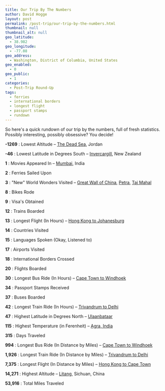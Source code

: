 ```yaml
---
title: Our Trip By The Numbers
author: David Hogge
layout: post
permalink: /post-trip/our-trip-by-the-numbers.html
thumbnail: null
thumbnail_alt: null
geo_latitude:
  - 38.982
geo_longitude:
  - -77.08
geo_address:
  - Washington, District of Columbia, United States
geo_enabled:
  - 0
geo_public:
  - 1
categories:
  - Post-Trip Round-Up
tags:
  - ferries
  - international borders
  - longest flight
  - passport stamps
  - rundown
---
```

So here's a quick rundown of our trip by the numbers, full of fresh statistics. Possibly interesting, possibly obsessive? You decide!

**-1269** : Lowest Altitude – [The Dead Sea][1], Jordan

**-46** : Lowest Latitude in Degrees South – [Invercargill][2], New Zealand

**1** : Movies Appeared In – [Mumbai][3], India

**2** : Ferries Sailed Upon

**3** : "New" World Wonders Visited – [Great Wall of China][4], [Petra][5], [Taj Mahal][6]

**8** : Bikes Rode

**9** : Visa's Obtained

**12** : Trains Boarded

**13** : Longest Flight (In Hours) – [Hong Kong to Johanesburg][7]

**14** : Countries Visited

**15** : Languages Spoken (Okay, Listened to)

**17** : Airports Visited

**18** : International Borders Crossed

**20** : Flights Boarded

**30** : Longest Bus Ride (In Hours) – [Cape Town to Windhoek][8]

**34** : Passport Stamps Received

**37** : Buses Boarded

**42** : Longest Train Ride (In Hours) – [Trivandrum to Delhi][9]

**47** : Highest Latitude in Degrees North – [Ulaanbataar][10]

**115** : Highest Temperature (in Ferenheit) – [Agra, India][6]

**315** : Days Traveled

**994** : Longest Bus Ride (In Distance by Miles) – [Cape Town to Windhoek][8]

**1,926** : Longest Train Ride (In Distance by Miles) – [Trivandrum to Delhi][9]

**7,375** : Longest Flight (In Distance by Miles) – [Hong Kong to Cape Town][7]

**14,271** : Highest Altitude – [Litang][11], Sichuan, China

**53,916** : Total Miles Traveled

[1]: http://gothereandback.com/?p=185
[2]: http://gothereandback.com/?p=36
[3]: http://gothereandback.com/?p=79
[4]: http://gothereandback.com/?p=149
[5]: http://gothereandback.com/?p=178
[6]: http://gothereandback.com/?p=97
[7]: http://gothereandback.com/?p=156
[8]: http://gothereandback.com/?p=169
[9]: http://gothereandback.com/?p=94
[10]: http://gothereandback.com/?p=142
[11]: http://gothereandback.com/?p=133